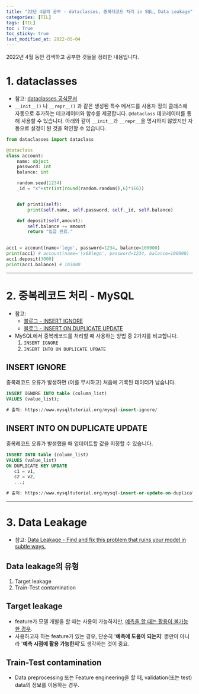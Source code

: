 ```yaml
---
title: "22년 4월의 공부 - dataclasses, 중복레코드 처리 in SQL, Data Leakage"
categories: [TIL]
tags: [TIL]
toc : True
toc_sticky: true
last_modified_at: 2022-05-04
---
```


2022년 4월 동안 검색하고 공부한 것들을 정리한 내용입니다.

# 1. dataclasses
* 참고: [dataclasses 공식문서](https://docs.python.org/ko/3/library/dataclasses.html)
* `__init__()` 나 `__repr__()` 과 같은 생성된 특수 메서드를 사용자 정의 클래스에 자동으로 추가하는 데코레이터와 함수를 제공합니다. `@dataclass` 데코레이터를 통해 사용할 수 있습니다. 아래와 같이 `__init__`과 `__repr__`을 명시하지 않았지만 자동으로 설정이 된 것을 확인할 수 있습니다.

```py
from dataclasses import dataclass

@dataclass
class account:
    name: object
    password: int
    balance: int

    random.seed(1234)
    _id = "x"+str(int(round(random.random(),6)*1E6))


    def print1(self):
        print(self.name, self.password, self._id, self.balance)

    def deposit(self,amount):
        self.balance += amount
        return "입급 완료."

        
acc1 = account(name='lego', password=1234, balance=100000)
print(acc1) # account(name='\x08lego', password=1234, balance=100000)
acc1.deposit(3000)
print(acc1.balance) # 103000
```

---

# 2. 중복레코드 처리 - MySQL
* 참고: 
  * [블로그 - INSERT IGNORE](https://www.mysqltutorial.org/mysql-insert-ignore/)
  * [블로그 - INSERT ON DUPLICATE UPDATE](https://www.mysqltutorial.org/mysql-insert-or-update-on-duplicate-key-update/)
* MySQL에서 중복레코드를 처리할 때 사용하는 방법 중 2가지를 비교합니다.
  1. `INSERT IGNORE`
  2. `INSERT INTO ON DUPLICATE UPDATE`


## INSERT IGNORE
중복레코드 오류가 발생하면 (이를 무시하고) 처음에 기록된 데이터가 남습니다.

```sql
INSERT IGNORE INTO table (column_list) 
VALUES (value_list);

# 출처: https://www.mysqltutorial.org/mysql-insert-ignore/
```

## INSERT INTO ON DUPLICATE UPDATE
중복레코드 오류가 발생했을 때 업데이트할 값을 지정할 수 있습니다.

```sql
INSERT INTO table (column_list)
VALUES (value_list)
ON DUPLICATE KEY UPDATE
   c1 = v1, 
   c2 = v2,
   ...;

# 출처: https://www.mysqltutorial.org/mysql-insert-or-update-on-duplicate-key-update/
```

---

# 3. Data Leakage
* 참고: [Data Leakage - Find and fix this problem that ruins your model in subtle ways.](https://www.kaggle.com/alexisbcook/data-leakage)

## Data leakage의 유형
  1. Target leakage
  2. Train-Test contamination   
      
## Target leakage
  - feature가 모델 개발을 할 때는 사용이 가능하지만, <u>예측을 할 때는 활용이 불가능한 경우</u>.
  - 사용하고자 하는 feature가 있는 경우, 단순히 '**예측에 도움이 되는지**' 뿐만이 아니라 '**예측 시점에 활용 가능한지**'도 생각하는 것이 중요.
     
## Train-Test contamination
  - Data preprocessing 또는 Feature engineering을 할 때, validation(또는 test) data의 정보를 이용하는 경우.


